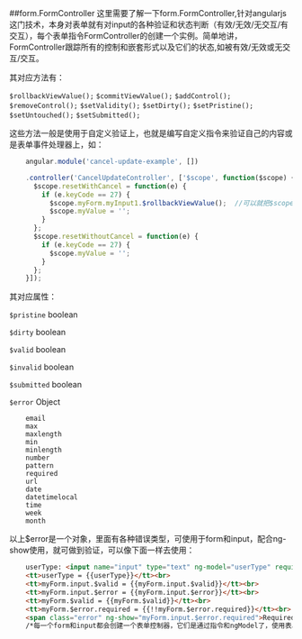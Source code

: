 
##form.FormController
这里需要了解一下form.FormController,针对angularjs这门技术，本身对表单就有对input的各种验证和状态判断（有效/无效/无交互/有交互），每个表单指令FormController的创建一个实例。简单地讲，FormController跟踪所有的控制和嵌套形式以及它们的状态,如被有效/无效或无交互/交互。  

其对应方法有：  

`$rollbackViewValue();`  `$commitViewValue();`  `$addControl();`  `$removeControl();`  `$setValidity();`  `$setDirty();`  `$setPristine();`    `$setUntouched();`  `$setSubmitted();`    

这些方法一般是使用于自定义验证上，也就是编写自定义指令来验证自己的内容或是表单事件处理器上，如：  


```javascript
    angular.module('cancel-update-example', [])

    .controller('CancelUpdateController', ['$scope', function($scope) {
      $scope.resetWithCancel = function(e) {
        if (e.keyCode == 27) {
          $scope.myForm.myInput1.$rollbackViewValue();  //可以就把$scope理解成ng-controller下的整个作用域，于是就可以调用$scope.myForm.myInput1
          $scope.myValue = '';
        }
      };
      $scope.resetWithoutCancel = function(e) {
        if (e.keyCode == 27) {
          $scope.myValue = '';
        }
      };
    }]);
```


其对应属性：   

`$pristine` boolean

`$dirty`  boolean

`$valid`  boolean

`$invalid`  boolean

`$submitted`   boolean

`$error`  Object

        email
        max
        maxlength
        min
        minlength
        number
        pattern
        required
        url
        date
        datetimelocal
        time
        week
        month    
   
   以上$error是一个对象，里面有各种错误类型，可使用于form和input，配合ng-show使用，就可做到验证，可以像下面一样去使用：  
   
```html
    userType: <input name="input" type="text" ng-model="userType" required>
    <tt>userType = {{userType}}</tt><br>
    <tt>myForm.input.$valid = {{myForm.input.$valid}}</tt><br>
    <tt>myForm.input.$error = {{myForm.input.$error}}</tt><br>
    <tt>myForm.$valid = {{myForm.$valid}}</tt><br> 
    <tt>myForm.$error.required = {{!!myForm.$error.required}}</tt><br>
    <span class="error" ng-show="myForm.input.$error.required">Required!</span>
    /*每一个form和input都会创建一个表单控制器，它们是通过指令和ngModel了，使用表单和input的[name]的引用来输出状态，然后根据ng-show判断是否输出错误信息*/
```
   